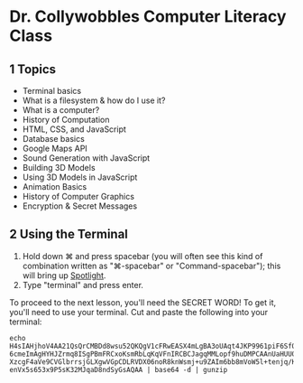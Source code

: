 # Dr. Collywobbles Computer Literacy Class

## 1 Topics

* Terminal basics
* What is a filesystem & how do I use it?
* What is a computer?
* History of Computation
* HTML, CSS, and JavaScript
* Database basics
* Google Maps API
* Sound Generation with JavaScript
* Building 3D Models
* Using 3D Models in JavaScript
* Animation Basics
* History of Computer Graphics
* Encryption & Secret Messages

## 2 Using the Terminal

1. Hold down ⌘ and press spacebar (you will often see this kind of combination written as "⌘-spacebar" or "Command-spacebar"); this will bring up [Spotlight](https://support.apple.com/en-us/HT204014).
2. Type "terminal" and press enter.

To proceed to the next lesson, you'll need the SECRET WORD!  To get it, you'll need to use your terminal.  Cut and paste the following into your terminal:

```
echo H4sIAHjhoV4AA21QsQrCMBDd8wsu52QKQgV1cFRwEASX4mLgBA3oUAqt4JKP9961piF6SfOu1/f\
6cmeImAgHYHJZrmq8ISgPBmFRCxoKsmRbLqKqVFnIRCBCJagqMMLopf9huDMPCAAnUaHUU0dVAGvGLLZ\
XzcgF4aVe9CVGlbrrsjGLXgwVGpCDLRVDX06noR8knWsmj+u9ZAIm6bb8mVoW5l+tenjq/K31L3o37Z2\
enVx5s653x9P5sK32MJqaD8ndSyGsAQAA | base64 -d | gunzip
```
